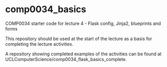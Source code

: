 # comp0034_basics
COMP0034 starter code for lecture 4 - Flask config, Jinja2, blueprints and forms

This repository should be used at the start of the lecture as a basis for completing the lecture activities.

A repository showing completed examples of the activities can be found at UCLComputerScience/comp0034_flask_basics_complete.
